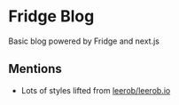 # Fridge Blog

Basic blog powered by Fridge and next.js

## Mentions

- Lots of styles lifted from [leerob/leerob.io](https://github.com/leerob/leerob.io)

